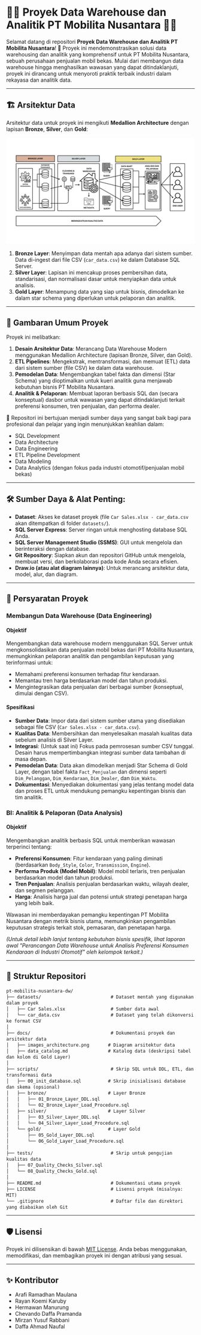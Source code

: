 # 🚗💨 Proyek Data Warehouse dan Analitik PT Mobilita Nusantara 🚗💨

Selamat datang di repositori **Proyek Data Warehouse dan Analitik PT Mobilita Nusantara**! 🚀
Proyek ini mendemonstrasikan solusi data warehousing dan analitik yang komprehensif untuk PT Mobilita Nusantara, sebuah perusahaan penjualan mobil bekas. Mulai dari membangun data warehouse hingga menghasilkan wawasan yang dapat ditindaklanjuti, proyek ini dirancang untuk menyoroti praktik terbaik industri dalam rekayasa dan analitik data.

---
## 🏗️ Arsitektur Data

Arsitektur data untuk proyek ini mengikuti **Medallion Architecture** dengan lapisan **Bronze**, **Silver**, dan **Gold**:

![Arsitektur Data Warehouse PT Mobilita Nusantara](docs/images_architecture.png)

1.  **Bronze Layer**: Menyimpan data mentah apa adanya dari sistem sumber. Data di-ingest dari file CSV (`car_data.csv`) ke dalam Database SQL Server.
2.  **Silver Layer**: Lapisan ini mencakup proses pembersihan data, standarisasi, dan normalisasi dasar untuk menyiapkan data untuk analisis.
3.  **Gold Layer**: Menampung data yang siap untuk bisnis, dimodelkan ke dalam star schema yang diperlukan untuk pelaporan dan analitik.

---
## 📖 Gambaran Umum Proyek

Proyek ini melibatkan:

1.  **Desain Arsitektur Data**: Merancang Data Warehouse Modern menggunakan Medallion Architecture (lapisan Bronze, Silver, dan Gold).
2.  **ETL Pipelines**: Mengekstrak, mentransformasi, dan memuat (ETL) data dari sistem sumber (file CSV) ke dalam data warehouse.
3.  **Pemodelan Data**: Mengembangkan tabel fakta dan dimensi (Star Schema) yang dioptimalkan untuk kueri analitik guna menjawab kebutuhan bisnis PT Mobilita Nusantara.
4.  **Analitik & Pelaporan**: Membuat laporan berbasis SQL dan (secara konseptual) dasbor untuk wawasan yang dapat ditindaklanjuti terkait preferensi konsumen, tren penjualan, dan performa dealer.

🎯 Repositori ini bertujuan menjadi sumber daya yang sangat baik bagi para profesional dan pelajar yang ingin menunjukkan keahlian dalam:
* SQL Development
* Data Architecture
* Data Engineering
* ETL Pipeline Development
* Data Modeling
* Data Analytics (dengan fokus pada industri otomotif/penjualan mobil bekas)

---
## 🛠️ Sumber Daya & Alat Penting:

* **Dataset**: Akses ke dataset proyek (file `Car Sales.xlsx - car_data.csv` akan ditempatkan di folder `datasets/`).
* **SQL Server Express**: Server ringan untuk menghosting database SQL Anda.
* **SQL Server Management Studio (SSMS)**: GUI untuk mengelola dan berinteraksi dengan database.
* **Git Repository**: Siapkan akun dan repositori GitHub untuk mengelola, membuat versi, dan berkolaborasi pada kode Anda secara efisien.
* **Draw.io (atau alat diagram lainnya)**: Untuk merancang arsitektur data, model, alur, dan diagram.

---
## 🚀 Persyaratan Proyek

### Membangun Data Warehouse (Data Engineering)

#### Objektif
Mengembangkan data warehouse modern menggunakan SQL Server untuk mengkonsolidasikan data penjualan mobil bekas dari PT Mobilita Nusantara, memungkinkan pelaporan analitik dan pengambilan keputusan yang terinformasi untuk:
* Memahami preferensi konsumen terhadap fitur kendaraan.
* Memantau tren harga berdasarkan model dan tahun produksi.
* Mengintegrasikan data penjualan dari berbagai sumber (konseptual, dimulai dengan CSV).

#### Spesifikasi
* **Sumber Data**: Impor data dari sistem sumber utama yang disediakan sebagai file CSV (`Car Sales.xlsx - car_data.csv`).
* **Kualitas Data**: Membersihkan dan menyelesaikan masalah kualitas data sebelum analisis di Silver Layer.
* **Integrasi**: (Untuk saat ini) Fokus pada pemrosesan sumber CSV tunggal. Desain harus mempertimbangkan integrasi sumber data tambahan di masa depan.
* **Pemodelan Data**: Data akan dimodelkan menjadi Star Schema di Gold Layer, dengan tabel fakta `Fact_Penjualan` dan dimensi seperti `Dim_Pelanggan`, `Dim_Kendaraan`, `Dim_Dealer`, dan `Dim_Waktu`.
* **Dokumentasi**: Menyediakan dokumentasi yang jelas tentang model data dan proses ETL untuk mendukung pemangku kepentingan bisnis dan tim analitik.

### BI: Analitik & Pelaporan (Data Analysis)

#### Objektif
Mengembangkan analitik berbasis SQL untuk memberikan wawasan terperinci tentang:
* **Preferensi Konsumen**: Fitur kendaraan yang paling diminati (berdasarkan `Body_Style`, `Color`, `Transmission`, `Engine`).
* **Performa Produk (Model Mobil)**: Model mobil terlaris, tren penjualan berdasarkan model dan tahun produksi.
* **Tren Penjualan**: Analisis penjualan berdasarkan waktu, wilayah dealer, dan segmen pelanggan.
* **Harga**: Analisis harga jual dan potensi untuk strategi penetapan harga yang lebih baik.

Wawasan ini memberdayakan pemangku kepentingan PT Mobilita Nusantara dengan metrik bisnis utama, memungkinkan pengambilan keputusan strategis terkait stok, pemasaran, dan penetapan harga.

*(Untuk detail lebih lanjut tentang kebutuhan bisnis spesifik, lihat laporan awal "Perancangan Data Warehouse untuk Analisis Preferensi Konsumen Kendaraan di Industri Otomotif" oleh kelompok terkait.)*

---
## 📂 Struktur Repositori

```
pt-mobilita-nusantara-dw/
├── datasets/                          # Dataset mentah yang digunakan dalam proyek
│   ├── Car Sales.xlsx                 # Sumber data awal
│   └── car_data.csv                   # Dataset yang telah dikonversi ke format CSV
│
├── docs/                              # Dokumentasi proyek dan arsitektur data
│   ├── images_architecture.png       # Diagram arsitektur data
│   ├── data_catalog.md               # Katalog data (deskripsi tabel dan kolom di Gold Layer)
│
├── scripts/                           # Skrip SQL untuk DDL, ETL, dan transformasi data
│   ├── 00_init_database.sql          # Skrip inisialisasi database dan skema (opsional)
│   ├── bronze/                       # Layer Bronze
│   │   ├── 01_Bronze_Layer_DDL.sql
│   │   └── 02_Bronze_Layer_Load_Procedure.sql
│   ├── silver/                       # Layer Silver
│   │   ├── 03_Silver_Layer_DDL.sql
│   │   └── 04_Silver_Layer_Load_Procedure.sql
│   └── gold/                         # Layer Gold
│       ├── 05_Gold_Layer_DDL.sql
│       └── 06_Gold_Layer_Load_Procedure.sql
│
├── tests/                             # Skrip untuk pengujian kualitas data
│   ├── 07_Quality_Checks_Silver.sql
│   └── 08_Quality_Checks_Gold.sql
│
├── README.md                          # Dokumentasi utama proyek
├── LICENSE                            # Lisensi proyek (misalnya: MIT)
└── .gitignore                         # Daftar file dan direktori yang diabaikan oleh Git
```

---
## 🛡️ Lisensi

Proyek ini dilisensikan di bawah [MIT License](LICENSE). Anda bebas menggunakan, memodifikasi, dan membagikan proyek ini dengan atribusi yang sesuai.

---
## ✨ Kontributor

* Arafi Ramadhan Maulana
* Rayan Koemi Karuby
* Hermawan Manurung
* Chevando Daffa Pramanda
* Mirzan Yusuf Rabbani
* Daffa Ahmad Naufal

